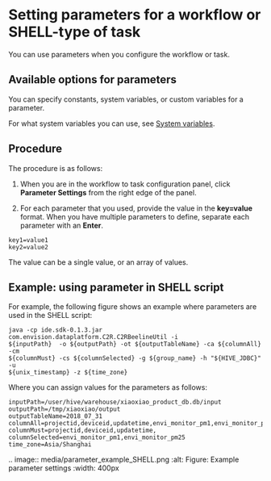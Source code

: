 # Setting parameters for a workflow or SHELL-type of task

You can use parameters when you configure the workflow or task.

## Available options for parameters
You can specify constants, system variables, or custom variables for a parameter.

For what system variables you can use, see [System variables](system_variables).

## Procedure

The procedure is as follows:

1. When you are in the workflow to task configuration panel, click **Parameter Settings** from the right edge of the panel.

2. For each parameter that you used, provide the value in the **key=value** format. When you have multiple parameters to define, separate each parameter with an **Enter**.

```
key1=value1
key2=value2
```

The value can be a single value, or an array of values.
<!--Vivian: @weiwei, please list the syntax how to set value array-->

## Example: using parameter in SHELL script

For example, the following figure shows an example where parameters are used  in the SHELL script:

```
java -cp ide.sdk-0.1.3.jar com.envision.dataplatform.C2R.C2RBeelineUtil -i
${inputPath}  -o ${outputPath} -ot ${outputTableName} -ca ${columnAll} -cm
${columnMust} -cs ${columnSelected} -g ${group_name} -h "${HIVE_JDBC}" -u
${unix_timestamp} -z ${time_zone}
```

Where you can assign values for the parameters as follows:

```
inputPath=/user/hive/warehouse/xiaoxiao_product_db.db/input
outputPath=/tmp/xiaoxiao/output
outputTableName=2018_07_31
columnAll=projectid,deviceid,updatetime,envi_monitor_pm1,envi_monitor_pm25
columnMust=projectid,deviceid,updatetime,
columnSelected=envi_monitor_pm1,envi_monitor_pm25
time_zone=Asia/Shanghai
```

.. image:: media/parameter_example_SHELL.png
   :alt: Figure: Example parameter settings
   :width: 400px

<!--end-->

